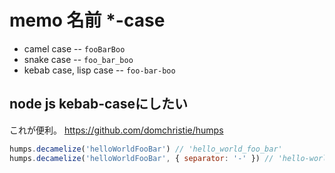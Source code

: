 # memo 名前 *-case

- camel case -- `fooBarBoo`
- snake case -- `foo_bar_boo`
- kebab case, lisp case -- `foo-bar-boo`

## node js kebab-caseにしたい


これが便利。 https://github.com/domchristie/humps

```js
humps.decamelize('helloWorldFooBar') // 'hello_world_foo_bar'
humps.decamelize('helloWorldFooBar', { separator: '-' }) // 'hello-world-foo-bar'
```

